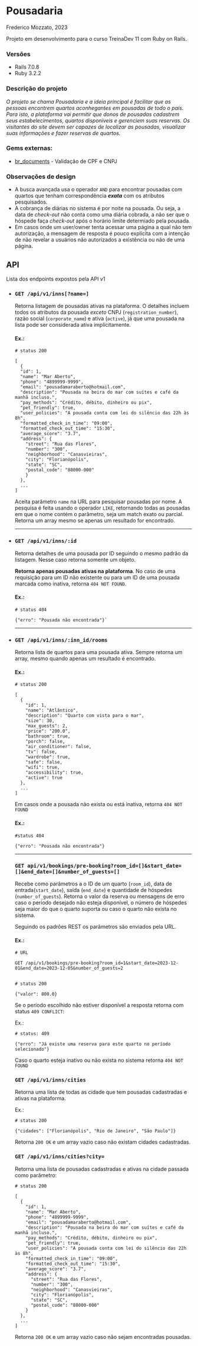 # Pousadaria
Frederico Mozzato, 2023

Projeto em desenvolvimento para o curso TreinaDev 11 com Ruby on Rails.

### Versões

- Rails 7.0.8
- Ruby 3.2.2


### Descrição do projeto

*O projeto se chama Pousadaria e a ideia principal é facilitar que as pessoas encontrem quartos aconhegantes em pousadas de todo o país. Para isto, a plataforma vai permitir que donos de pousadas cadastrem seus estabelecimentos, quartos disponíveis e gerenciem suas reservas. Os visitantes do site devem ser capazes de localizar as pousadas, visualizar suas informações e fazer reservas de quartos.*


### Gems externas:

- [br_documents](https://github.com/asseinfo/br_documents) - Validação de CPF e CNPJ


### Observações de design

- A busca avançada usa o operador `AND` para encontrar pousadas com quartos que tenham correspondência ***exata*** com os atributos pesquisados.
- A cobrança de diárias no sistema é por noite na pousada. Ou seja, a data de *check-out* não conta como uma diária cobrada, a não ser que o hóspede faça *check-out* após o horário limite determiado pela pousada.
- Em casos onde um user/owner tenta acessar uma página a qual não tem autorização, a mensagem de resposta é pouco explícita com a intenção de não revelar a usuários não autorizados a existência ou não de uma página.




## API

Lista dos endpoints expostos pela API v1

- ### `GET /api/v1/inns[?name=]`
  Retorna listagem de pousadas ativas na plataforma. O detalhes incluem todos os atributos da pousada *exceto* CNPJ (`registration_number`), razão social (`corporate_name`) e ativa (`active`), já que uma pousada na lista pode ser considerada ativa implicitamente.

  #### Ex.:

  ```
  # status 200
  
  [
    {
    "id": 1,
    "name": "Mar Aberto",
    "phone": "4899999-9999",
    "email": "pousadamaraberto@hotmail.com",
    "description": "Pousada na beira do mar com suítes e café da manhã incluso.",
    "pay_methods": "Crédito, débito, dinheiro ou pix",
    "pet_friendly": true,
    "user_policies": "A pousada conta com lei do silêncio das 22h às 8h",
    "formatted_check_in_time": "09:00",
    "formatted_check_out_time": "15:30",
    "average_score": "3.7",
    "address": {
      "street": "Rua das Flores",
      "number": "300",
      "neighborhood": "Canasvieiras",
      "city": "Florianópolis",
      "state": "SC",
      "postal_code": "88000-000"
      }
    },
    ...
  ]
  ```

  Aceita parâmetro `name` na URL para pesquisar pousadas por nome. A pesquisa é feita usando o operador `LIKE`, retornando todas as pousadas em que o nome contém o parâmetro, seja um match exato ou parcial. Retorna um array mesmo se apenas um resultado for encontrado.

  ---

- ### `GET /api/v1/inns/:id`
  Retorna detalhes de uma pousada por ID seguindo o mesmo padrão da listagem. Nesse caso retorna somente um objeto.

  **Retorna apenas pousadas ativas na plataforma**. No caso de uma requisição para um ID não existente ou para um ID de uma pousada marcada como inativa, retorna `404 NOT FOUND`.

  #### Ex.:

  ```
  # status 404

  {"erro": "Pousada não encontrada"}`
  ```
  ---

- ### `GET /api/v1/inns/:inn_id/rooms`

  Retorna lista de quartos para uma pousada ativa. Sempre retorna um array, mesmo quando apenas um resultado é encontrado.

  #### Ex.:

  ```
  # status 200

  [
    {
      "id": 1,
      "name": "Atlântico",
      "description": "Quarto com vista para o mar",
      "size": 30,
      "max_guests": 2,
      "price": "200.0",
      "bathroom": true,
      "porch": false,
      "air_conditioner": false,
      "tv": false,
      "wardrobe": true,
      "safe": false,
      "wifi": true,
      "accessibility": true,
      "active": true
    },
    ...
  ]
  ```

  Em casos onde a pousada não exista ou está inativa, retorna `404 NOT FOUND`

  #### Ex.:

  ```
  #status 404

  {"erro": "Pousada não encontrada"}
  ```

  ---

  ### `GET api/v1/bookings/pre-booking?room_id=[]&start_date=[]&end_date=[]&number_of_guests=[]`

  Recebe como parâmetros a o ID de um quarto (`room_id`), data de entrada(`start_date`), saída (`end_date`) e quantidade de hóspedes (`number_of_guests`). Retorna o valor da reserva ou mensagens de erro caso o período desejado não esteja disponível, o número de hóspedes seja maior do que o quarto suporta ou caso o quarto não exista no sistema.

  Seguindo os padrões REST os parâmetros são enviados pela URL.

  #### Ex.:
  ```
  # URL

  GET /api/v1/bookings/pre-booking?room_id=1&start_date=2023-12-01&end_date=2023-12-05&number_of_guests=2


  # status 200

  {"valor": 800.0}
  ```

  Se o período escolhido não estiver disponível a resposta retorna com status `409 CONFLICT`:

  Ex.:
  ```
  # status: 409

  {"erro": "Já existe uma reserva para este quarto no período selecionado"}
  ```

  Caso o quarto esteja inativo ou não exista no sistema retorna `404 NOT FOUND`

  ### `GET /api/v1/inns/cities`

  Retorna uma lista de todas as cidade que tem pousadas cadastradas e ativas na plataforma.


  Ex.:
  ```
  # status 200

  {"cidades": ["Florianópolis", "Rio de Janeiro", "São Paulo"]}
  ```

  Retorna `200 OK` e um array vazio caso não existam cidades cadastradas.

  ### `GET /api/v1/inns/cities?city=`

  Retorna uma lista de pousadas cadastradas e ativas na cidade passada como parâmetro:

  ```
  # status 200

  [
    {
      "id": 1,
      "name": "Mar Aberto",
      "phone": "4899999-9999",
      "email": "pousadamaraberto@hotmail.com",
      "description": "Pousada na beira do mar com suítes e café da manhã incluso.",
      "pay_methods": "Crédito, débito, dinheiro ou pix",
      "pet_friendly": true,
      "user_policies": "A pousada conta com lei do silêncio das 22h às 8h",
      "formatted_check_in_time": "09:00",
      "formatted_check_out_time": "15:30",
      "average_score": "3.7",
      "address": {
        "street": "Rua das Flores",
        "number": "300",
        "neighborhood": "Canasvieiras",
        "city": "Florianópolis",
        "state": "SC",
        "postal_code": "88000-000"
      }
    },
    ...
  ]
  ```

  Retorna `200 OK` e um array vazio caso não sejam encontradas pousadas.